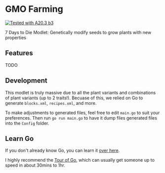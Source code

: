 # GMO Farming

[![Tested with A20.3 b3](https://img.shields.io/badge/A20.3%20b3-tested-blue.svg)](https://7daystodie.com/)

7 Days to Die Modlet: Genetically modify seeds to grow plants with new properties

## Features

TODO

## Development

This modlet is truly massive due to all the plant variants and combinations of plant variants (up to 2 traits!). Becuase of this, we relied on Go to generate `blocks.xml`, `recipes.xml`, and more.

To make adjustments to generated files, feel free to edit `main.go` to suit your preferences. Then run `go run main.go` to have it dump files generated files into the `Config` folder.

## Learn Go

If you don't already know Go, you can learn it [over here](https://go.dev/learn/).

I highly recommend the [Tour of Go](https://go.dev/tour/), which can usually get someone up to speed in about 30mins to 1hr.
